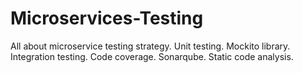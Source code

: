 # Microservices-Testing
 All about microservice testing strategy. Unit testing. Mockito library. Integration testing. Code coverage. Sonarqube. Static code analysis.
